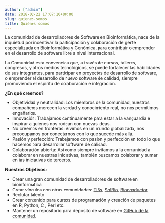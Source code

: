 ```yaml
---
author: ["admin"]
date: 2018-02-22 17:07:10+00:00
slug: quienes-somos
title: Quiénes somos
---
```


La comunidad de desarrolladores de Software en Bioinformática, nace de la inquietud por incentivar la participación y colaboración de gente especializada en Bioinformática y Genómica, para contribuir o emprender en el desarrollo de software libre a nivel internacional.

La Comunidad esta convencida que, a través de cursos, talleres, congresos, y otros medios tecnológicos, se puede fortalecer las habilidades de sus integrantes, para participar en proyectos de desarrollo de software, o emprender el desarrollo de nuevo software de calidad, siempre promoviendo el espíritu de colaboración e integración.

**¿En qué creemos?**

* Objetividad y neutralidad: Los miembros de la comunidad, nuestros compañeros merecen la verdad y conocimiento real, no nos permitimos engañarlos.
* Innovación: Trabajamos continuamente para estar a la vanguardia e inspirar a quienes nos rodean con nuevas ideas.
* No creemos en fronteras: Vivimos en un mundo globalizado, nos preocupamos por conectarnos con lo que sucede más allá.
* Pasión y perfección: Trabajamos con pasión y perfección en todo lo que hacemos para desarrollar software de calidad.
* Colaboración abierta: Así como siempre invitamos a la comunidad a colaborar en nuestras iniciativas, también buscamos colaborar y sumar en las iniciativas de terceros.


**Nuestros Objetivos:**

* Crear una gran comunidad de desarrolladores de software en bioinformática
* Crear vínculos con otras comunidades: [TIBs](http://congresos.nnb.unam.mx/), [SoIBio](http://www.soibio.org/), [Bioconductor](http://bioconductor.org/)
* Reclutar talento
* Crear contenido para cursos de programación y creación de paquetes en R, Python, C , Perl etc.
* Mantener un repositorio para depósito de software en [GitHub de la comunidad](https://github.com/comunidadBioInfo).
